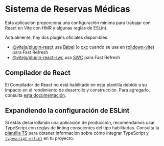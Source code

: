 # Sistema de Reservas Médicas

Esta aplicación proporciona una configuración mínima para trabajar con React en Vite con HMR y algunas reglas de ESLint.

Actualmente, hay dos plugins oficiales disponibles:

- [@vitejs/plugin-react](https://github.com/vitejs/vite-plugin-react/blob/main/packages/plugin-react) usa [Babel](https://babeljs.io/) (o [oxc](https://oxc.rs) cuando se usa en [rolldown-vite](https://vite.dev/guide/rolldown)) para Fast Refresh
- [@vitejs/plugin-react-swc](https://github.com/vitejs/vite-plugin-react/blob/main/packages/plugin-react-swc) usa [SWC](https://swc.rs/) para Fast Refresh

## Compilador de React

El Compilador de React no está habilitado en esta plantilla debido a su impacto en el rendimiento de desarrollo y construcción. Para agregarlo, consulta [esta documentación](https://react.dev/learn/react-compiler/installation).

## Expandiendo la configuración de ESLint

Si estás desarrollando una aplicación de producción, recomendamos usar TypeScript con reglas de linting conscientes del tipo habilitadas. Consulta la [plantilla TS](https://github.com/vitejs/vite/tree/main/packages/create-vite/template-react-ts) para obtener información sobre cómo integrar TypeScript y [`typescript-eslint`](https://typescript-eslint.io) en tu proyecto.
